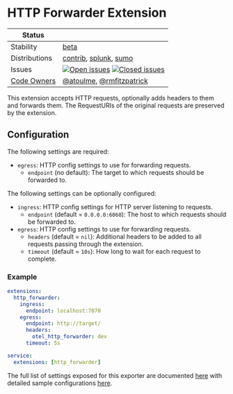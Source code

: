 # HTTP Forwarder Extension
<!-- status autogenerated section -->
| Status        |           |
| ------------- |-----------|
| Stability     | [beta]  |
| Distributions | [contrib], [splunk], [sumo] |
| Issues        | [![Open issues](https://img.shields.io/github/issues-search/open-telemetry/opentelemetry-collector-contrib?query=is%3Aissue%20is%3Aopen%20label%3Aextension%2Fhttpforwarder%20&label=open&color=orange&logo=opentelemetry)](https://github.com/open-telemetry/opentelemetry-collector-contrib/issues?q=is%3Aopen+is%3Aissue+label%3Aextension%2Fhttpforwarder) [![Closed issues](https://img.shields.io/github/issues-search/open-telemetry/opentelemetry-collector-contrib?query=is%3Aissue%20is%3Aclosed%20label%3Aextension%2Fhttpforwarder%20&label=closed&color=blue&logo=opentelemetry)](https://github.com/open-telemetry/opentelemetry-collector-contrib/issues?q=is%3Aclosed+is%3Aissue+label%3Aextension%2Fhttpforwarder) |
| [Code Owners](https://github.com/open-telemetry/opentelemetry-collector-contrib/blob/main/CONTRIBUTING.md#becoming-a-code-owner)    | [@atoulme](https://www.github.com/atoulme), [@rmfitzpatrick](https://www.github.com/rmfitzpatrick) |

[beta]: https://github.com/open-telemetry/opentelemetry-collector#beta
[contrib]: https://github.com/open-telemetry/opentelemetry-collector-releases/tree/main/distributions/otelcol-contrib
[splunk]: https://github.com/signalfx/splunk-otel-collector
[sumo]: https://github.com/SumoLogic/sumologic-otel-collector
<!-- end autogenerated section -->

This extension accepts HTTP requests, optionally adds headers to them and forwards them.
The RequestURIs of the original requests are preserved by the extension.

## Configuration

The following settings are required:

- `egress`: HTTP config settings to use for forwarding requests.
  - `endpoint` (no default): The target to which requests should be forwarded to.

The following settings can be optionally configured:

- `ingress`: HTTP config settings for HTTP server listening to requests.
  - `endpoint` (default = `0.0.0.0:6060`): The host to which requests should be forwarded to.
- `egress`: HTTP config settings to use for forwarding requests.
  - `headers` (default = `nil`): Additional headers to be added to all requests passing through the extension.
  - `timeout` (default = `10s`): How long to wait for each request to complete.

### Example

```yaml
extensions:
  http_forwarder:
    ingress:
      endpoint: localhost:7070
    egress:
      endpoint: http://target/
      headers:
        otel_http_forwarder: dev
      timeout: 5s

service:
  extensions: [http_forwarder]
```

The full list of settings exposed for this exporter are documented [here](config.go)
with detailed sample configurations [here](testdata/config.yaml).

